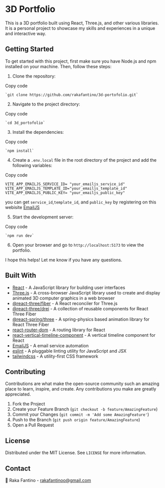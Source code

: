 # 3D Portfolio

This is a 3D portfolio built using React, Three.js, and other various libraries. It is a personal project to showcase my skills and experiences in a unique and interactive way.

## Getting Started

To get started with this project, first make sure you have Node.js and npm installed on your machine. Then, follow these steps:

1.  Clone the repository:

Copy code

    `git clone https://github.com/rakafantino/3d-portofolio.git`

2.  Navigate to the project directory:

Copy code

    `cd 3d_portofolio`

3.  Install the dependencies:

Copy code

    `npm install`

4.  Create a `.env.local` file in the root directory of the project and add the following variables:

Copy code

    VITE_APP_EMAILJS_SERVICE_ID= "your_emailjs_service_id"
    VITE_APP_EMAILJS_TEMPLATE_ID="your_emailjs_template_id"
    VITE_APP_EMAILJS_PUBLIC_KEY= "your_emailjs_public_key"

you can get `service_id`,`template_id`, and `public_key` by registering on this webisite [EmailJS](https://www.emailjs.com/)

5.  Start the development server:

Copy code

    `npm run dev`

6.  Open your browser and go to `http://localhost:5173` to view the portfolio.

I hope this helps! Let me know if you have any questions.

## Built With

- [React](https://reactjs.org/) - A JavaScript library for building user interfaces
- [Three.js](https://threejs.org/) - A cross-browser JavaScript library used to create and display animated 3D computer graphics in a web browser
- [@react-three/fiber](https://github.com/pmndrs/react-three-fiber) - A React reconciler for Three.js
- [@react-three/drei](https://github.com/pmndrs/drei) - A collection of reusable components for React Three Fiber
- [@react-spring/three](https://github.com/pmndrs/react-spring/tree/main/packages/three) - A spring-physics based animation library for React Three Fiber
- [react-router-dom](https://reactrouter.com/web/guides/quick-start) - A routing library for React
- [react-vertical-timeline-component](https://github.com/stephen-bradley/react-vertical-timeline-component) - A vertical timeline component for React
- [EmailJS](https://www.emailjs.com/) - A email service automation
- [eslint](https://eslint.org/) - A pluggable linting utility for JavaScript and JSX
- [tailwindcss](https://tailwindcss.com/) - A utility-first CSS framework

## Contributing

Contributions are what make the open-source community such an amazing place to learn, inspire, and create. Any contributions you make are greatly appreciated.

1.  Fork the Project
2.  Create your Feature Branch (`git checkout -b feature/AmazingFeature`)
3.  Commit your Changes (`git commit -m 'Add some AmazingFeature'`)
4.  Push to the Branch (`git push origin feature/AmazingFeature`)
5.  Open a Pull Request

## License

Distributed under the MIT License. See `LICENSE` for more information.

## Contact

📨 Raka Fantino - [rakafantinoo@gmail.com](mailto:rakafantinoo@gmail.com)
